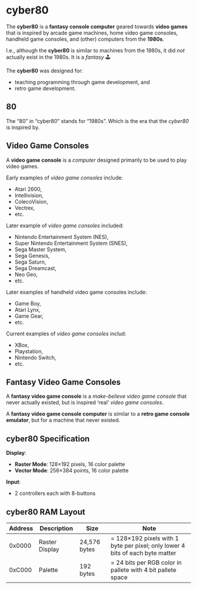 # cyber80

The **cyber80** is a **fantasy console computer** geared towards **video games** that is inspired by arcade game machines, home video game consoles, handheld game consoles, and (other) computers from the **1980s**.

I.e., although the **cyber80** is similar to machines from the 1980s, it did _not_ actually exist in the 1980s.
It is a _fantasy_ 🕹️

The **cyber80** was designed for:
* teaching programming through game development, and
* retro game development.

## 80

The “80” in “cyber80” stands for “1980s”.
Which is the era that the _cyber80_ is inspired by.

## Video Game Consoles

A **video game console** is a _computer_ designed primarily to be used to play video games.

Early examples of _video game consoles_ include:
* Atari 2600,
* Intellivision,
* ColecoVision,
* Vectrex,
* etc.

Later example of _video game consoles_ included:
* Nintendo Entertainment System (NES),
* Super Nintendo Entertainment System (SNES),
* Sega Master System,
* Sega Genesis,
* Sega Saturn,
* Sega Dreamcast,
* Neo Geo,
* etc.

Later examples of handheld video game consoles include:
* Game Boy,
* Atari Lynx,
* Game Gear,
* etc.

Current examples of _video game consoles_ includ:
* XBox,
* Playstation,
* Nintendo Switch,
* etc.

## Fantasy Video Game Consoles

A **fantasy video game console** is a _make-believe_ _video game console_ that never actually existed,
but is inspired ‘real’ _video game consoles_.

A **fantasy video game console computer** is similar to a **retro game console emulator**, but for a machine that never existed.

## cyber80 Specification

**Display**:
* **Raster Mode**: 128×192 pixels, 16 color palette
* **Vector Mode**: 256×384 points, 16 color palette

**Input**:
* 2 controllers each with 8-buttons

## cyber80 RAM Layout

| Address | Description    | Size         | Note                                                                          |
|---------|----------------|--------------|-------------------------------------------------------------------------------|
| 0x0000  | Raster Display | 24,576 bytes | = 128×192 pixels with 1 byte per pixel; only lower 4 bits of each byte matter |
| 0xC000  | Palette        | 192 bytes    | = 24 bits per RGB color in pallete with 4 bit pallete space                   |
